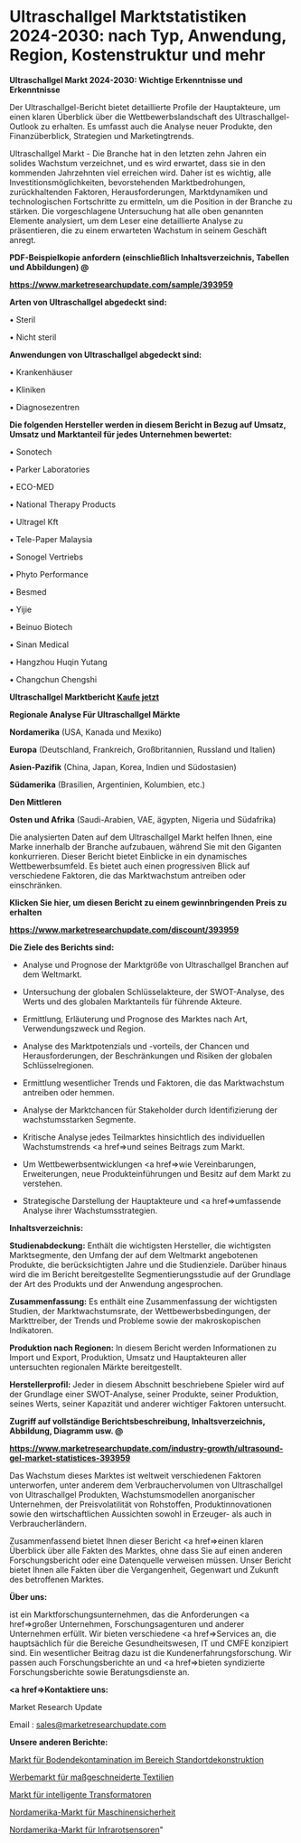 # Ultraschallgel Marktstatistiken 2024-2030: nach Typ, Anwendung, Region, Kostenstruktur und mehr

<strong>Ultraschallgel Markt 2024-2030: Wichtige Erkenntnisse und Erkenntnisse</strong>

Der Ultraschallgel-Bericht bietet detaillierte Profile der Hauptakteure, um einen klaren Überblick über die Wettbewerbslandschaft des Ultraschallgel-Outlook zu erhalten. Es umfasst auch die Analyse neuer Produkte, den Finanzüberblick, Strategien und Marketingtrends.

Ultraschallgel Markt - Die Branche hat in den letzten zehn Jahren ein solides Wachstum verzeichnet, und es wird erwartet, dass sie in den kommenden Jahrzehnten viel erreichen wird. Daher ist es wichtig, alle Investitionsmöglichkeiten, bevorstehenden Marktbedrohungen, zurückhaltenden Faktoren, Herausforderungen, Marktdynamiken und technologischen Fortschritte zu ermitteln, um die Position in der Branche zu stärken. Die vorgeschlagene Untersuchung hat alle oben genannten Elemente analysiert, um dem Leser eine detaillierte Analyse zu präsentieren, die zu einem erwarteten Wachstum in seinem Geschäft anregt.



<strong><b>PDF-Beispielkopie anfordern (einschließlich Inhaltsverzeichnis, Tabellen und Abbildungen) @ </b></strong>

<strong><a href=https://www.marketresearchupdate.com/sample/393959>

<strong>https://www.marketresearchupdate.com/sample/393959</u></a></strong></strong>



<strong>Arten von Ultraschallgel abgedeckt sind:</strong>

• Steril

• Nicht steril



<strong>Anwendungen von Ultraschallgel abgedeckt sind:</strong>

• Krankenhäuser

• Kliniken

• Diagnosezentren



<strong>Die folgenden Hersteller werden in diesem Bericht in Bezug auf Umsatz, Umsatz und Marktanteil für jedes Unternehmen bewertet:</strong>

• Sonotech

• Parker Laboratories

• ECO-MED

• National Therapy Products

• Ultragel Kft

• Tele-Paper Malaysia

• Sonogel Vertriebs

• Phyto Performance

• Besmed

• Yijie

• Beinuo Biotech

• Sinan Medical

• Hangzhou Huqin Yutang

• Changchun Chengshi



<strong>Ultraschallgel Marktbericht <a href=https://www.marketresearchupdate.com/buynow/393959>Kaufe jetzt</a></strong>



<strong>Regionale Analyse Für Ultraschallgel Märkte</strong>



<strong>Nordamerika</strong> (USA, Kanada und Mexiko)



<strong>Europa</strong> (Deutschland, Frankreich, Großbritannien, Russland und Italien)



<strong>Asien-Pazifik</strong> (China, Japan, Korea, Indien und Südostasien)



<strong>Südamerika</strong> (Brasilien, Argentinien, Kolumbien, etc.)



<strong>Den Mittleren</strong> 

<strong>Osten und Afrika</strong> (Saudi-Arabien, VAE, ägypten, Nigeria und Südafrika)

Die analysierten Daten auf dem Ultraschallgel Markt helfen Ihnen, eine Marke innerhalb der Branche aufzubauen, während Sie mit den Giganten konkurrieren. Dieser Bericht bietet Einblicke in ein dynamisches Wettbewerbsumfeld. Es bietet auch einen progressiven Blick auf verschiedene Faktoren, die das Marktwachstum antreiben oder einschränken.



<strong>Klicken Sie hier, um diesen Bericht zu einem gewinnbringenden Preis zu erhalten
</strong>

<strong><a href=https://www.marketresearchupdate.com/discount/393959>https://www.marketresearchupdate.com/discount/393959</b></u></strong></a>



<strong>Die Ziele des Berichts sind:</strong>

- Analyse und Prognose der Marktgröße von Ultraschallgel Branchen auf dem Weltmarkt.

- Untersuchung der globalen Schlüsselakteure, der SWOT-Analyse, des Werts und des globalen Marktanteils für führende Akteure.

- Ermittlung, Erläuterung und Prognose des Marktes nach Art, Verwendungszweck und Region.

- Analyse des Marktpotenzials und -vorteils, der Chancen und Herausforderungen, der Beschränkungen und Risiken der globalen Schlüsselregionen.

- Ermittlung wesentlicher Trends und Faktoren, die das Marktwachstum antreiben oder hemmen.

- Analyse der Marktchancen für Stakeholder durch Identifizierung der wachstumsstarken Segmente.

- Kritische Analyse jedes Teilmarktes hinsichtlich des individuellen Wachstumstrends <a href=>und</a> seines Beitrags zum Markt.

- Um Wettbewerbsentwicklungen <a href=>wie</a> Vereinbarungen, Erweiterungen, neue Produkteinführungen und Besitz auf dem Markt zu verstehen.

- Strategische Darstellung der Hauptakteure und <a href=>umfas</a>sende Analyse ihrer Wachstumsstrategien.



<strong>Inhaltsverzeichnis:</strong>



<strong>Studienabdeckung:</strong> Enthält die wichtigsten Hersteller, die wichtigsten Marktsegmente, den Umfang der auf dem Weltmarkt angebotenen Produkte, die berücksichtigten Jahre und die Studienziele. Darüber hinaus wird die im Bericht bereitgestellte Segmentierungsstudie auf der Grundlage der Art des Produkts und der Anwendung angesprochen.



<strong>Zusammenfassung:</strong> Es enthält eine Zusammenfassung der wichtigsten Studien, der Marktwachstumsrate, der Wettbewerbsbedingungen, der Markttreiber, der Trends und Probleme sowie der makroskopischen Indikatoren.



<strong>Produktion nach Regionen:</strong> In diesem Bericht werden Informationen zu Import und Export, Produktion, Umsatz und Hauptakteuren aller untersuchten regionalen Märkte bereitgestellt.



<strong>Herstellerprofil:</strong> Jeder in diesem Abschnitt beschriebene Spieler wird auf der Grundlage einer SWOT-Analyse, seiner Produkte, seiner Produktion, seines Werts, seiner Kapazität und anderer wichtiger Faktoren untersucht.



<strong><b>Zugriff auf vollständige Berichtsbeschreibung, Inhaltsverzeichnis, Abbildung, Diagramm usw. @ </b></strong>

<strong><a href=https://www.marketresearchupdate.com/industry-growth/ultrasound-gel-market-statistices-393959>https://www.marketresearchupdate.com/industry-growth/ultrasound-gel-market-statistices-393959</a></strong>

Das Wachstum dieses Marktes ist weltweit verschiedenen Faktoren unterworfen, unter anderem dem Verbrauchervolumen von Ultraschallgel von Ultraschallgel Produkten, Wachstumsmodellen anorganischer Unternehmen, der Preisvolatilität von Rohstoffen, Produktinnovationen sowie den wirtschaftlichen Aussichten sowohl in Erzeuger- als auch in Verbraucherländern.

Zusammenfassend bietet Ihnen dieser Bericht <a href=>einen</a> klaren Überblick über alle Fakten des Marktes, ohne dass Sie auf einen anderen Forschungsbericht oder eine Datenquelle verweisen müssen. Unser Bericht bietet Ihnen alle Fakten über die Vergangenheit, Gegenwart und Zukunft des betroffenen Marktes.



<strong>Über uns:</strong>

 ist ein Marktforschungsunternehmen, das die Anforderungen <a href=>großer</a> Unternehmen, Forschungsagenturen und anderer Unternehmen erfüllt. Wir bieten verschiedene <a href=>Services</a> an, die hauptsächlich für die Bereiche Gesundheitswesen, IT und CMFE konzipiert sind. Ein wesentlicher Beitrag dazu ist die Kundenerfahrungsforschung. Wir passen auch Forschungsberichte an und <a href=>bieten</a> syndizierte Forschungsberichte sowie Beratungsdienste an.



<strong><a href=>Kontaktiere uns:</a></strong>

Market Research Update

Email : sales@marketresearchupdate.com



<strong>Unsere anderen Berichte:</strong>

<a href=https://www.linkedin.com/pulse/site-deconstruction-soil-decontamination-market-1f>Markt für Bodendekontamination im Bereich Standortdekonstruktion</a>

<a href=https://www.linkedin.com/pulse/promotional-textile-custom-made-market-analysis>Werbemarkt für maßgeschneiderte Textilien</a>

<a href=https://www.linkedin.com/pulse/smart-transformer-market-size-emerging-trends>Markt für intelligente Transformatoren</a>

<a href=https://www.linkedin.com/pulse/north-america-machine-safety-market-analysis-2023-size>Nordamerika-Markt für Maschinensicherheit</a>

<a href=https://www.linkedin.com/pulse/north-america-infrared-sensors-market-2023-manufacturers>Nordamerika-Markt für Infrarotsensoren</a>"
